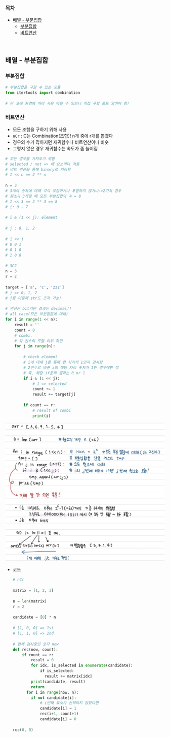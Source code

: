 ### 목차

- [배열 - 부분집합](#---)
  * [부분집합](#)
  * [비트연산](#-1)

<br>

## 배열 - 부분집합

### 부분집합

```python
# 부분집합을 구할 수 있는 모듈
from itertools import combination

# 단 코테 환경에 따라 사용 막을 수 있으니 직접 구할 줄도 알아야 함!
```

### 비트연산

- 모든 조합을 구하기 위해 사용
- `nCr` : C는 Combination(조합)! n개 중에 r개를 뽑겠다
- 경우의 수가 많아지면 재귀함수나 비트연산이나 비슷
- 그렇지 않은 경우 재귀함수는 속도가 좀 늘어짐

```python
# 모든 경우를 가져오기 위함
# selected / not => 매 요소마다 적용
# 비트 연산을 통해 binary로 처리됨
# 1 << n == 2 ** n

n = 3
# 3개의 숫자에 대해 각각 포함하거나 포함하지 않거나->2가지 경우
# 원소가 3개일 때 모든 부분집합의 수 = 8
# 1 << 3 == 2 ** 3 == 8
# i: 0 ~ 7

# i & (1 << j): element

# j : 0, 1, 2

# 1 << j
# 0 0 1
# 0 1 0
# 1 0 0

# 3C2
n = 3
r = 2

target = ['a', 'c', 'zzz']
# j => 0, 1, 2
# j를 이용해 str도 조작 가능!

# 연산은 bit지만 결과는 decimal!!
# all case(모든 부분집합에 대해)
for i in range(1 << n):
    result = ''
    count = 0
    # combi.
    # 각 원소의 포함 여부 확인
    for j in range(n):
        
        # check element
        # i에 대해 j를 통해 한 자리씩 1인지 검사함
        # 2진수로 바꾼 i의 해당 자리 숫자가 1인 경우에만 참
        # 즉, 해당 if문의 결과는 0 or 1
        if i & (1 << j):
            # 1 => selected
            count += 1
            result += target[j]
        
        if count == r:
            # result of combi
            print(i)
```

![KakaoTalk_20210822_230719077](210812-array-subset.assets/KakaoTalk_20210822_230719077.jpg)

- 코드

  ```python
  # nCr
  
  matrix = [1, 2, 3]
  
  n = len(matrix)
  r = 2
  
  candidate = [0] * n
  
  # [1, 0, 0] => 1st
  # [1, 1, 0] => 2nd
  
  # 현재 검사중인 숫자 now
  def rec(now, count):
      if count == r:
          result = 0
          for idx, is_selected in enumerate(candidate):
              if is_selected:
              	result += matrix[idx]
          print(candidate, result)
          return
     	for i in range(now, n):
          if not candidate[i]:
              # i번째 요소가 선택되지 않았다면
              candidate[i] = 1
              rec(i+1, count+1)
              candidate[i] = 0
  
  rec(0, 0)
  ```

  
